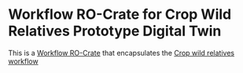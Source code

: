 # Workflow RO-Crate for Crop Wild Relatives Prototype Digital Twin

This is a [Workflow RO-Crate](https://about.workflowhub.eu/Workflow-RO-Crate/) that encapsulates the [Crop wild relatives workflow](https://github.com/BioDT/uc-CWR)
